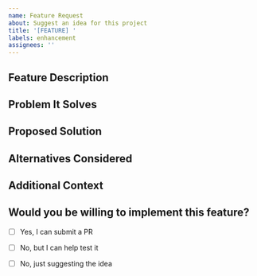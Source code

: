```yaml
---
name: Feature Request
about: Suggest an idea for this project
title: '[FEATURE] '
labels: enhancement
assignees: ''
---
```


## Feature Description
<!-- A clear and concise description of the feature you'd like -->

## Problem It Solves
<!-- Describe the problem this feature would solve -->

## Proposed Solution
<!-- Describe how you envision this feature working -->

## Alternatives Considered
<!-- Describe any alternative solutions or features you've considered -->

## Additional Context
<!-- Add any other context, mockups, or screenshots about the feature request here -->

## Would you be willing to implement this feature?
- [ ] Yes, I can submit a PR
- [ ] No, but I can help test it
- [ ] No, just suggesting the idea


